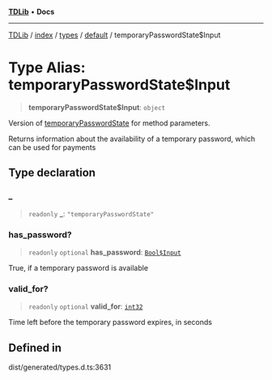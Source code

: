 [**TDLib**](../../../../../../README.md) • **Docs**

***

[TDLib](../../../../../../modules.md) / [index](../../../../../README.md) / [types](../../../README.md) / [default](../README.md) / temporaryPasswordState$Input

# Type Alias: temporaryPasswordState$Input

> **temporaryPasswordState$Input**: `object`

Version of [temporaryPasswordState](temporaryPasswordState-1.md) for method parameters.

Returns information about the availability of a temporary password, which can be used for payments

## Type declaration

### \_

> `readonly` **\_**: `"temporaryPasswordState"`

### has\_password?

> `readonly` `optional` **has\_password**: [`Bool$Input`](Bool$Input.md)

True, if a temporary password is available

### valid\_for?

> `readonly` `optional` **valid\_for**: [`int32`](int32-1.md)

Time left before the temporary password expires, in seconds

## Defined in

dist/generated/types.d.ts:3631
